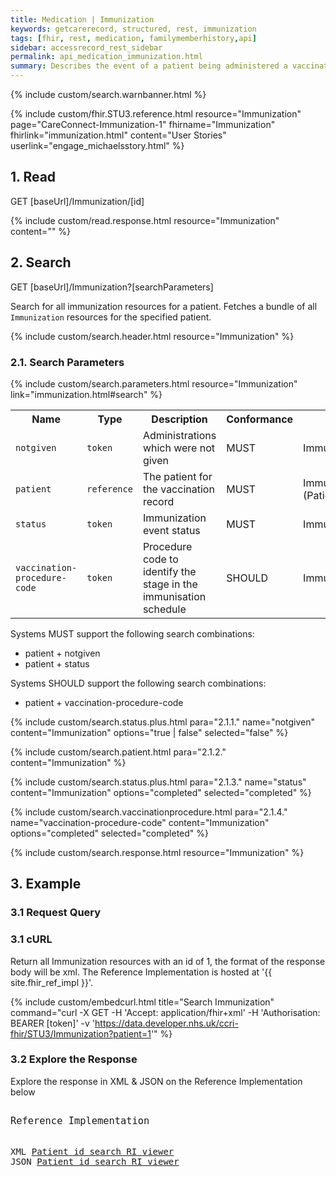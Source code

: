 ```yaml
---
title: Medication | Immunization
keywords: getcarerecord, structured, rest, immunization
tags: [fhir, rest, medication, familymemberhistory,api]
sidebar: accessrecord_rest_sidebar
permalink: api_medication_immunization.html
summary: Describes the event of a patient being administered a vaccination or a record of a vaccination as reported by a patient, a clinician or another party and may include vaccine reaction information and what vaccination protocol was followed.
---
```

{% include custom/search.warnbanner.html %}

{% include custom/fhir.STU3.reference.html resource="Immunization" page="CareConnect-Immunization-1" fhirname="Immunization" fhirlink="immunization.html" content="User Stories" userlink="engage_michaelsstory.html" %}



## 1. Read ##

<div markdown="span" class="alert alert-success" role="alert">
GET [baseUrl]/Immunization/[id]</div>

{% include custom/read.response.html resource="Immunization" content="" %}

## 2. Search ##

<div markdown="span" class="alert alert-success" role="alert">
GET [baseUrl]/Immunization?[searchParameters]</div>

Search for all immunization resources for a patient. Fetches a bundle of all `Immunization` resources for the specified patient.

{% include custom/search.header.html resource="Immunization" %}

### 2.1. Search Parameters ###

{% include custom/search.parameters.html resource="Immunization" link="immunization.html#search" %}

<table style="min-width:100%;width:100%">
<tr id="clinical">
    <th style="width:10%;">Name</th>
    <th style="width:15%;">Type</th>
    <th style="width:40%;">Description</th>
    <th style="width:5%;">Conformance</th>
    <th style="width:30%;">Path</th>
</tr>
<tr>
    <td><code class="highlighter-rouge">notgiven</code></td>
    <td><code class="highlighter-rouge">token</code></td>
    <td>Administrations which were not given</td>
    <td>MUST</td>
    <td>Immunization.notGiven</td>
</tr>
<tr>
    <td><code class="highlighter-rouge">patient</code></td>
    <td><code class="highlighter-rouge">reference</code></td>
    <td>The patient for the vaccination record</td>
    <td>MUST</td>
    <td>Immunization.patient<br>(Patient)</td>
</tr>
<tr>
    <td><code class="highlighter-rouge">status</code></td>
    <td><code class="highlighter-rouge">token</code></td>
    <td>Immunization event status</td>
    <td>MUST</td>
    <td>Immunization.status</td>
</tr>
<tr>
    <td><code class="highlighter-rouge">vaccination-procedure-code</code></td>
    <td><code class="highlighter-rouge">token</code></td>
    <td>Procedure code to identify the stage in the immunisation schedule</td>
    <td>SHOULD</td>
    <td>Immunization.vaccinationProcedure</td>
</tr>
</table>

<!--
<tr>
    <td><code class="highlighter-rouge">date</code></td>
    <td><code class="highlighter-rouge">date</code></td>
    <td>Vaccination (non)-Administration Date</td>
    <td>SHOULD</td>
    <td>Immunization.date</td>
</tr>
-->
Systems MUST support the following search combinations:

* patient + notgiven
* patient + status

Systems SHOULD support the following search combinations:

* patient + vaccination-procedure-code


<!--
| `dose-sequence` | `number` | Dose number within series |  | 	Immunization.vaccinationProtocol.doseSequence |
| `notgiven` | `token` | Administrations which were not given | | Immunization.wasNotGiven |
| `lot-number` | `string` | Vaccine Batch Number |  | Immunization.lotNumber |
| `vaccine-code` | `token` | Vaccine Product Administered |  | Immunization.vaccineCode |
-->

<!--
{% include custom/search.date.html para="2.1.1." content="Immunization" %}
-->

{% include custom/search.status.plus.html para="2.1.1." name="notgiven" content="Immunization" options="true | false" selected="false" %}

{% include custom/search.patient.html para="2.1.2." content="Immunization" %}

{% include custom/search.status.plus.html para="2.1.3." name="status" content="Immunization" options="completed" selected="completed" %}

{% include custom/search.vaccinationprocedure.html para="2.1.4." name="vaccination-procedure-code" content="Immunization" options="completed" selected="completed" %}

{% include custom/search.response.html resource="Immunization" %}


## 3. Example ##

### 3.1 Request Query ###

<h3 id="32-response-headers">3.1 cURL</h3>

Return all Immunization resources with an id of 1, the format of the response body will be xml. The Reference Implementation is hosted at '{{ site.fhir_ref_impl }}'.

{% include custom/embedcurl.html title="Search Immunization" command="curl -X GET -H 'Accept: application/fhir+xml' -H 'Authorisation: BEARER [token]' -v 'https://data.developer.nhs.uk/ccri-fhir/STU3/Immunization?patient=1'" %}

<h3 id="32-response-headers">3.2 Explore the Response</h3>

Explore the response in XML & JSON on the Reference Implementation below
<div class="language-http highlighter-rouge">
<pre class="highlight">
<p style="font-size: 110%;">Reference Implementation</p>
XML <a target="_blank" href="{{ site.fhir_ref_impl }}search?serverId=home&pretty=true&resource=Immunization&param.0.0=&param.0.1=1&param.0.name=patient&param.0.type=reference&resource-search-limit=&encoding=xml">Patient id search RI viewer</a>
JSON <a target="_blank" href="{{ site.fhir_ref_impl }}search?serverId=home&pretty=true&resource=Immunization&param.0.0=&param.0.1=1&param.0.name=patient&param.0.type=reference&resource-search-limit=&encoding=json">Patient id search RI viewer</a>
</pre>
</div>

